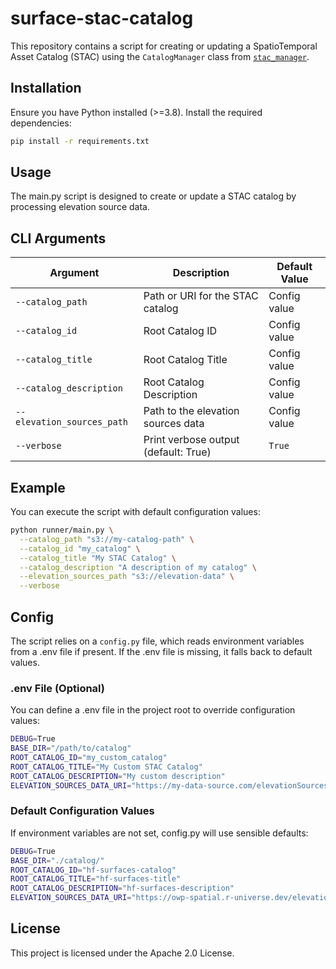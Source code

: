 # surface-stac-catalog

This repository contains a script for creating or updating a SpatioTemporal Asset Catalog (STAC) using the `CatalogManager` class from [`stac_manager`](https://github.com/owp-spatial/surface-stac-tools).

## Installation

Ensure you have Python installed (>=3.8). Install the required dependencies:

```bash
pip install -r requirements.txt
```

## Usage

The main.py script is designed to create or update a STAC catalog by processing elevation source data.

## CLI Arguments
<table>
  <thead>
    <tr>
      <th>Argument</th>
      <th>Description</th>
      <th>Default Value</th>
    </tr>
  </thead>
  <tbody>
    <tr>
      <td><code>--catalog_path</code></td>
      <td>Path or URI for the STAC catalog</td>
      <td>Config value</td>
    </tr>
    <tr>
      <td><code>--catalog_id</code></td>
      <td>Root Catalog ID</td>
      <td>Config value</td>
    </tr>
    <tr>
      <td><code>--catalog_title</code></td>
      <td>Root Catalog Title</td>
      <td>Config value</td>
    </tr>
    <tr>
      <td><code>--catalog_description</code></td>
      <td>Root Catalog Description</td>
      <td>Config value</td>
    </tr>
    <tr>
      <td><code>--elevation_sources_path</code></td>
      <td>Path to the elevation sources data</td>
      <td>Config value</td>
    </tr>
    <tr>
      <td><code>--verbose</code></td>
      <td>Print verbose output (default: True)</td>
      <td><code>True</code></td>
    </tr>
  </tbody>
</table>

## Example

You can execute the script with default configuration values:

```bash
python runner/main.py \
  --catalog_path "s3://my-catalog-path" \
  --catalog_id "my_catalog" \
  --catalog_title "My STAC Catalog" \
  --catalog_description "A description of my catalog" \
  --elevation_sources_path "s3://elevation-data" \
  --verbose
```

## Config

The script relies on a `config.py` file, which reads environment variables from a .env file if present. If the .env file is missing, it falls back to default values.

### .env File (Optional)

You can define a .env file in the project root to override configuration values:

```bash
DEBUG=True
BASE_DIR="/path/to/catalog"
ROOT_CATALOG_ID="my_custom_catalog"
ROOT_CATALOG_TITLE="My Custom STAC Catalog"
ROOT_CATALOG_DESCRIPTION="My custom description"
ELEVATION_SOURCES_DATA_URI="https://my-data-source.com/elevationSources"
```

### Default Configuration Values

If environment variables are not set, config.py will use sensible defaults:

```bash
DEBUG=True
BASE_DIR="./catalog/"
ROOT_CATALOG_ID="hf-surfaces-catalog"
ROOT_CATALOG_TITLE="hf-surfaces-title"
ROOT_CATALOG_DESCRIPTION="hf-surfaces-description"
ELEVATION_SOURCES_DATA_URI="https://owp-spatial.r-universe.dev/elevationSources/data/catalog_table/json"
```

## License

This project is licensed under the Apache 2.0 License.
